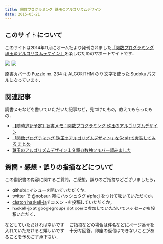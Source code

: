 ```yaml
---
title: 関数プログラミング 珠玉のアルゴリズムデザイン
date: 2015-05-21
---
```


## このサイトについて

このサイトは2014年11月にオーム社より発刊されました<a href="http://www.amazon.co.jp/gp/product/4274050645/ref=as_li_ss_tl?ie=UTF8&camp=247&creative=7399&creativeASIN=4274050645&linkCode=as2&tag=philoprogramm-22">『関数プログラミング 珠玉のアルゴリズムデザイン』</a>を楽しむためのサポートサイトです．

<a href="http://www.amazon.co.jp/gp/product/4274050645/ref=as_li_ss_il?ie=UTF8&camp=247&creative=7399&creativeASIN=4274050645&linkCode=as2&tag=philoprogramm-22"><img border="0" src="http://ws-fe.amazon-adsystem.com/widgets/q?_encoding=UTF8&ASIN=4274050645&Format=_SL250_&ID=AsinImage&MarketPlace=JP&ServiceVersion=20070822&WS=1&tag=philoprogramm-22" ></a><img src="http://ir-jp.amazon-adsystem.com/e/ir?t=philoprogramm-22&l=as2&o=9&a=4274050645" width="1" height="1" border="0" alt="" style="border:none !important; margin:0px !important;" />
<a href="http://www.amazon.co.jp/gp/product/0521513383/ref=as_li_ss_il?ie=UTF8&camp=247&creative=7399&creativeASIN=0521513383&linkCode=as2&tag=philoprogramm-22"><img border="0" src="http://ecx.images-amazon.com/images/I/51JRG-YGgOL.jpg" ></a><img src="http://ir-jp.amazon-adsystem.com/e/ir?t=philoprogramm-22&l=as2&o=9&a=0521513383" width="1" height="1" border="0" alt="" style="border:none !important; margin:0px !important;" />

原書カバーの Puzzle no. 234 は ALGORITHM の 9 文字を使った Sudoku パズルになっています．

## 関連記事

読書メモなどを書いていただいた記事など，見つけたもの，教えてもらったもの．

- [【随時追記予定】読書メモ：関数プログラミング 珠玉のアルゴリズムデザイン](http://xenophobia.hatenablog.com/entry/2014/11/15/031820)
- [「関数プログラミング 珠玉のアルゴリズムデザイン」をScalaで実装してみる まとめ](http://qiita.com/qtamaki@github/items/176b4332da8e1e481fad)
- [珠玉のアルゴリズムデザイン１９章の数独ソルバー読みました](http://nihemak.hatenablog.com/entry/2015/01/11/210124)

## 質問・感想・誤りの指摘などについて

この翻訳書の内容に関するご質問，ご感想，誤りのご指摘などございましたら，

- [github](https://github.com/sampou-org/pfad/issues)にイシューを開いていただくか，
- twitter で @nobsun 宛にハッシュタグ #pfadj をつけて呟いていただくか，
- [chaton haskell-ja](http://chaton.practical-scheme.net/haskell-ja/)でコメントを投稿していただくか，
- haskell-jp at googlegroups dot comに参加していただいてメッセージを投稿いただく．

などしていただければ幸いです．
ご指摘などの場合は件名などにページ番号を入れていただけると嬉しいです．
十分な回答，即座の返信はできないことがあることを予めご了承下さい．
